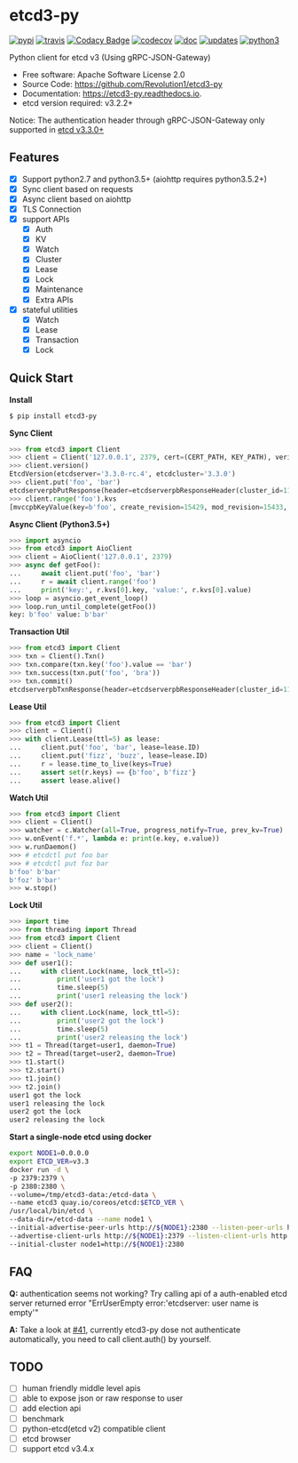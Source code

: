# etcd3-py

[![pypi](https://img.shields.io/pypi/v/etcd3-py.svg)](https://pypi.python.org/pypi/etcd3-py)
[![travis](https://travis-ci.org/Revolution1/etcd3-py.svg?branch=master)](https://travis-ci.org/Revolution1/etcd3-py)
[![Codacy Badge](https://api.codacy.com/project/badge/Grade/9448814cd66b4a568365bc050d88270c)](https://www.codacy.com/app/revol/etcd3-py?utm_source=github.com&amp;utm_medium=referral&amp;utm_content=Revolution1/etcd3-py&amp;utm_campaign=Badge_Grade)
[![codecov](https://codecov.io/gh/Revolution1/etcd3-py/branch/master/graph/badge.svg)](https://codecov.io/gh/Revolution1/etcd3-py)
[![doc](https://readthedocs.org/projects/etcd3-py/badge/?version=latest)](http://etcd3-py.readthedocs.io/en/latest/?badge=latest)
[![updates](https://pyup.io/repos/github/Revolution1/etcd3-py/shield.svg)](https://pyup.io/repos/github/Revolution1/etcd3-py/)
[![python3](https://pyup.io/repos/github/Revolution1/etcd3-py/python-3-shield.svg)](https://pyup.io/repos/github/Revolution1/etcd3-py/)

Python client for etcd v3 (Using gRPC-JSON-Gateway)

* Free software: Apache Software License 2.0
* Source Code: https://github.com/Revolution1/etcd3-py
* Documentation: https://etcd3-py.readthedocs.io.
* etcd version required: v3.2.2+

Notice: The authentication header through gRPC-JSON-Gateway only supported in [etcd v3.3.0+](https://github.com/coreos/etcd/pull/7999)

## Features

* [x] Support python2.7 and python3.5+ (aiohttp requires python3.5.2+)
* [x] Sync client based on requests
* [x] Async client based on aiohttp
* [x] TLS Connection
* [x] support APIs
    * [x] Auth
    * [x] KV
    * [x] Watch
    * [x] Cluster
    * [x] Lease
    * [x] Lock
    * [x] Maintenance
    * [x] Extra APIs
* [x] stateful utilities
    * [x] Watch
    * [x] Lease
    * [x] Transaction
    * [x] Lock

## Quick Start

**Install**
```bash
$ pip install etcd3-py
```

**Sync Client**
```python
>>> from etcd3 import Client
>>> client = Client('127.0.0.1', 2379, cert=(CERT_PATH, KEY_PATH), verify=CA_PATH)
>>> client.version()
EtcdVersion(etcdserver='3.3.0-rc.4', etcdcluster='3.3.0')
>>> client.put('foo', 'bar')
etcdserverpbPutResponse(header=etcdserverpbResponseHeader(cluster_id=11588568905070377092, member_id=128088275939295631, revision=15433, raft_term=4))
>>> client.range('foo').kvs
[mvccpbKeyValue(key=b'foo', create_revision=15429, mod_revision=15433, version=5, value=b'bar')]
```

**Async Client (Python3.5+)**
```python
>>> import asyncio
>>> from etcd3 import AioClient
>>> client = AioClient('127.0.0.1', 2379)
>>> async def getFoo():
...     await client.put('foo', 'bar')
...     r = await client.range('foo')
...     print('key:', r.kvs[0].key, 'value:', r.kvs[0].value)
>>> loop = asyncio.get_event_loop()
>>> loop.run_until_complete(getFoo())
key: b'foo' value: b'bar'
```

**Transaction Util**
```python
>>> from etcd3 import Client
>>> txn = Client().Txn()
>>> txn.compare(txn.key('foo').value == 'bar')
>>> txn.success(txn.put('foo', 'bra'))
>>> txn.commit()
etcdserverpbTxnResponse(header=etcdserverpbResponseHeader(cluster_id=11588568905070377092, member_id=128088275939295631, revision=15656, raft_term=4), succeeded=True, responses=[etcdserverpbResponseOp(response_put=etcdserverpbPutResponse(header=etcdserverpbResponseHeader(revision=15656)))])
```

**Lease Util**
```python
>>> from etcd3 import Client
>>> client = Client()
>>> with client.Lease(ttl=5) as lease:
...     client.put('foo', 'bar', lease=lease.ID)
...     client.put('fizz', 'buzz', lease=lease.ID)
...     r = lease.time_to_live(keys=True)
...     assert set(r.keys) == {b'foo', b'fizz'}
...     assert lease.alive()
```

**Watch Util**
```python
>>> from etcd3 import Client
>>> client = Client()
>>> watcher = c.Watcher(all=True, progress_notify=True, prev_kv=True)
>>> w.onEvent('f.*', lambda e: print(e.key, e.value))
>>> w.runDaemon()
>>> # etcdctl put foo bar
>>> # etcdctl put foz bar
b'foo' b'bar'
b'foz' b'bar'
>>> w.stop()
```

**Lock Util**
```python
>>> import time
>>> from threading import Thread
>>> from etcd3 import Client
>>> client = Client()
>>> name = 'lock_name'
>>> def user1():
...     with client.Lock(name, lock_ttl=5):
...         print('user1 got the lock')
...         time.sleep(5)
...         print('user1 releasing the lock')
>>> def user2():
...     with client.Lock(name, lock_ttl=5):
...         print('user2 got the lock')
...         time.sleep(5)
...         print('user2 releasing the lock')
>>> t1 = Thread(target=user1, daemon=True)
>>> t2 = Thread(target=user2, daemon=True)
>>> t1.start()
>>> t2.start()
>>> t1.join()
>>> t2.join()
user1 got the lock
user1 releasing the lock
user2 got the lock
user2 releasing the lock
```

**Start a single-node etcd using docker**
```bash
export NODE1=0.0.0.0
export ETCD_VER=v3.3
docker run -d \
-p 2379:2379 \
-p 2380:2380 \
--volume=/tmp/etcd3-data:/etcd-data \
--name etcd3 quay.io/coreos/etcd:$ETCD_VER \
/usr/local/bin/etcd \
--data-dir=/etcd-data --name node1 \
--initial-advertise-peer-urls http://${NODE1}:2380 --listen-peer-urls http://${NODE1}:2380 \
--advertise-client-urls http://${NODE1}:2379 --listen-client-urls http://${NODE1}:2379 \
--initial-cluster node1=http://${NODE1}:2380
```

## FAQ

**Q:** authentication seems not working? Try calling api of a auth-enabled etcd server returned error "ErrUserEmpty error:'etcdserver: user name is empty'"

**A:** Take a look at [#41](https://github.com/Revolution1/etcd3-py/issues/41), currently etcd3-py dose not authenticate automatically, you need to call client.auth() by yourself.

## TODO

- [ ] human friendly middle level apis
- [ ] able to expose json or raw response to user
- [ ] add election api
- [ ] benchmark
- [ ] python-etcd(etcd v2) compatible client
- [ ] etcd browser
- [ ] support etcd v3.4.x
